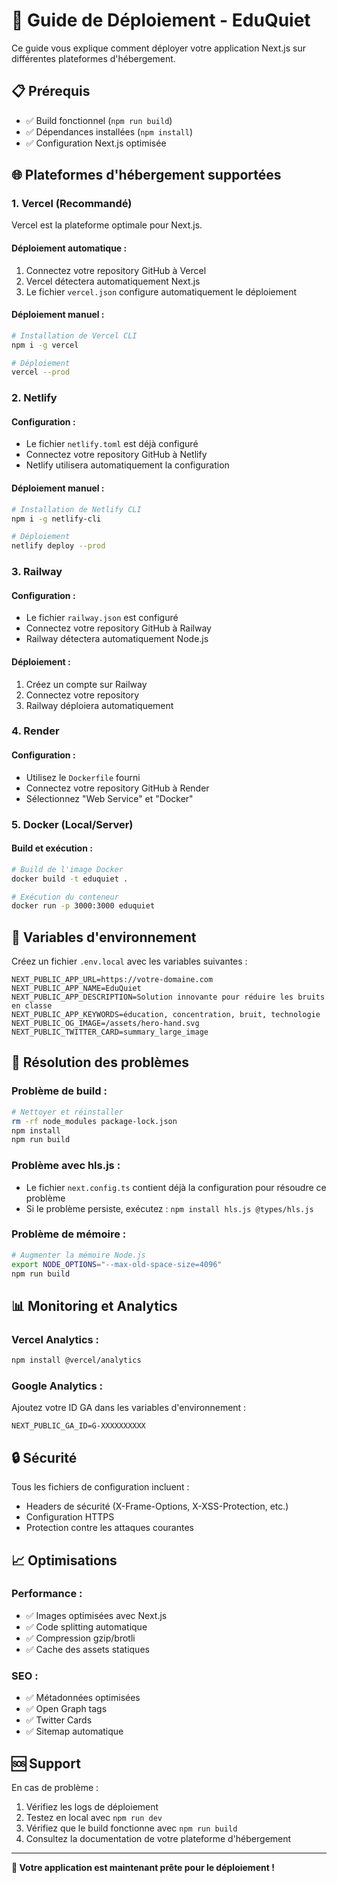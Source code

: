 # 🚀 Guide de Déploiement - EduQuiet

Ce guide vous explique comment déployer votre application Next.js sur différentes plateformes d'hébergement.

## 📋 Prérequis

- ✅ Build fonctionnel (`npm run build`)
- ✅ Dépendances installées (`npm install`)
- ✅ Configuration Next.js optimisée

## 🌐 Plateformes d'hébergement supportées

### 1. **Vercel (Recommandé)**

Vercel est la plateforme optimale pour Next.js.

#### Déploiement automatique :
1. Connectez votre repository GitHub à Vercel
2. Vercel détectera automatiquement Next.js
3. Le fichier `vercel.json` configure automatiquement le déploiement

#### Déploiement manuel :
```bash
# Installation de Vercel CLI
npm i -g vercel

# Déploiement
vercel --prod
```

### 2. **Netlify**

#### Configuration :
- Le fichier `netlify.toml` est déjà configuré
- Connectez votre repository GitHub à Netlify
- Netlify utilisera automatiquement la configuration

#### Déploiement manuel :
```bash
# Installation de Netlify CLI
npm i -g netlify-cli

# Déploiement
netlify deploy --prod
```

### 3. **Railway**

#### Configuration :
- Le fichier `railway.json` est configuré
- Connectez votre repository GitHub à Railway
- Railway détectera automatiquement Node.js

#### Déploiement :
1. Créez un compte sur Railway
2. Connectez votre repository
3. Railway déploiera automatiquement

### 4. **Render**

#### Configuration :
- Utilisez le `Dockerfile` fourni
- Connectez votre repository GitHub à Render
- Sélectionnez "Web Service" et "Docker"

### 5. **Docker (Local/Server)**

#### Build et exécution :
```bash
# Build de l'image Docker
docker build -t eduquiet .

# Exécution du conteneur
docker run -p 3000:3000 eduquiet
```

## 🔧 Variables d'environnement

Créez un fichier `.env.local` avec les variables suivantes :

```env
NEXT_PUBLIC_APP_URL=https://votre-domaine.com
NEXT_PUBLIC_APP_NAME=EduQuiet
NEXT_PUBLIC_APP_DESCRIPTION=Solution innovante pour réduire les bruits en classe
NEXT_PUBLIC_APP_KEYWORDS=éducation, concentration, bruit, technologie
NEXT_PUBLIC_OG_IMAGE=/assets/hero-hand.svg
NEXT_PUBLIC_TWITTER_CARD=summary_large_image
```

## 🚨 Résolution des problèmes

### Problème de build :
```bash
# Nettoyer et réinstaller
rm -rf node_modules package-lock.json
npm install
npm run build
```

### Problème avec hls.js :
- Le fichier `next.config.ts` contient déjà la configuration pour résoudre ce problème
- Si le problème persiste, exécutez : `npm install hls.js @types/hls.js`

### Problème de mémoire :
```bash
# Augmenter la mémoire Node.js
export NODE_OPTIONS="--max-old-space-size=4096"
npm run build
```

## 📊 Monitoring et Analytics

### Vercel Analytics :
```bash
npm install @vercel/analytics
```

### Google Analytics :
Ajoutez votre ID GA dans les variables d'environnement :
```env
NEXT_PUBLIC_GA_ID=G-XXXXXXXXXX
```

## 🔒 Sécurité

Tous les fichiers de configuration incluent :
- Headers de sécurité (X-Frame-Options, X-XSS-Protection, etc.)
- Configuration HTTPS
- Protection contre les attaques courantes

## 📈 Optimisations

### Performance :
- ✅ Images optimisées avec Next.js
- ✅ Code splitting automatique
- ✅ Compression gzip/brotli
- ✅ Cache des assets statiques

### SEO :
- ✅ Métadonnées optimisées
- ✅ Open Graph tags
- ✅ Twitter Cards
- ✅ Sitemap automatique

## 🆘 Support

En cas de problème :
1. Vérifiez les logs de déploiement
2. Testez en local avec `npm run dev`
3. Vérifiez que le build fonctionne avec `npm run build`
4. Consultez la documentation de votre plateforme d'hébergement

---

**🎉 Votre application est maintenant prête pour le déploiement !**
